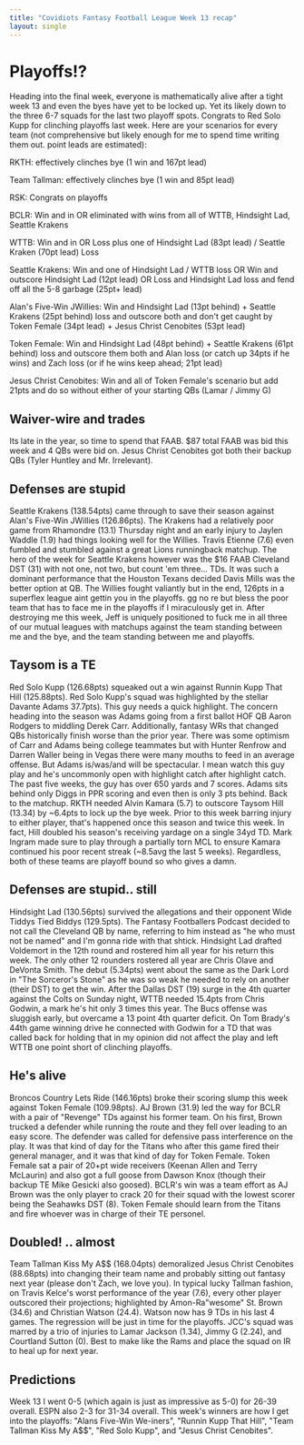 ```yaml
---
title: "Covidiots Fantasy Football League Week 13 recap"
layout: single
---
```


# Playoffs!?

Heading into the final week, everyone is mathematically alive after a tight week 13 and even the byes have yet to be locked up. Yet its likely down to the three 6-7 squads for the last two playoff spots. Congrats to Red Solo Kupp for clinching playoffs last week. Here are your scenarios for every team (not comprehensive but likely enough for me to spend time writing them out. point leads are estimated):

RKTH: effectively clinches bye (1 win and 167pt lead)

Team Tallman: effectively clinches bye (1 win and 85pt lead)

RSK: Congrats on playoffs

BCLR: Win and in OR eliminated with wins from all of WTTB, Hindsight Lad, Seattle Krakens

WTTB: Win and in OR Loss plus one of Hindsight Lad (83pt lead) / Seattle Kraken (70pt lead) Loss

Seattle Krakens: Win and one of Hindsight Lad / WTTB loss OR Win and outscore Hindsight Lad (12pt lead) OR Loss and Hindsight Lad loss and fend off all the 5-8 garbage (25pt+ lead)

Alan's Five-Win JWillies: Win and Hindsight Lad (13pt behind) + Seattle Krakens (25pt behind) loss and outscore both and don't get caught by Token Female (34pt lead) + Jesus Christ Cenobites (53pt lead)

Token Female: Win and Hindsight Lad (48pt behind) + Seattle Krakens (61pt behind) loss and outscore them both and Alan loss (or catch up 34pts if he wins) and Zach loss (or if he wins keep ahead; 21pt lead)

Jesus Christ Cenobites: Win and all of Token Female's scenario but add 21pts and do so without either of your starting QBs (Lamar / Jimmy G)

## Waiver-wire and trades

Its late in the year, so time to spend that FAAB. $87 total FAAB was bid this week and 4 QBs were bid on. Jesus Christ Cenobites got both their backup QBs (Tyler Huntley and Mr. Irrelevant).

## Defenses are stupid

Seattle Krakens (138.54pts) came through to save their season against Alan's Five-Win JWillies (126.86pts). The Krakens had a relatively poor game from Rhamondre (13.1) Thursday night and an early injury to Jaylen Waddle (1.9) had things looking well for the Willies. Travis Etienne (7.6) even fumbled and stumbled against a great Lions runningback matchup. The hero of the week for Seattle Krakens however was the $16 FAAB Cleveland DST (31) with not one, not two, but count 'em three... TDs. It was such a dominant performance that the Houston Texans decided Davis Mills was the better option at QB. The Willies fought valiantly but in the end, 126pts in a superflex league aint gettin you in the playoffs. gg no re but bless the poor team that has to face me in the playoffs if I miraculously get in. After destroying me this week, Jeff is uniquely positioned to fuck me in all three of our mutual leagues with matchups against the team standing between me and the bye, and the team standing between me and playoffs.

## Taysom is a TE

Red Solo Kupp (126.68pts) squeaked out a win against Runnin Kupp That Hill (125.88pts). Red Solo Kupp's squad was highlighted by the stellar Davante Adams 37.7pts). This guy needs a quick highlight. The concern heading into the season was Adams going from a first ballot HOF QB Aaron Rodgers to middling Derek Carr. Additionally, fantasy WRs that changed QBs historically finish worse than the prior year. There was some optimism of Carr and Adams being college teammates but with Hunter Renfrow and Darren Waller being in Vegas there were many mouths to feed in an average offense. But Adams is/was/and will be spectacular. I mean watch this guy play and he's uncommonly open with highlight catch after highlight catch. The past five weeks, the guy has over 650 yards and 7 scores. Adams sits behind only Diggs in PPR scoring and even then is only 3 pts behind. Back to the matchup. RKTH needed Alvin Kamara (5.7) to outscore Taysom Hill (13.34) by ~6.4pts to lock up the bye week. Prior to this week barring injury to either player, that's happened once this season and twice this week. In fact, Hill doubled his season's receiving yardage on a single 34yd TD. Mark Ingram made sure to play through a partially torn MCL to ensure Kamara continued his poor recent streak (~8.5avg the last 5 weeks). Regardless, both of these teams are playoff bound so who gives a damn.

## Defenses are stupid.. still

Hindsight Lad (130.56pts) survived the allegations and their opponent Wide Tiddys Tied Biddys (129.5pts). The Fantasy Footballers Podcast decided to not call the Cleveland QB by name, referring to him instead as "he who must not be named" and I'm gonna ride with that shtick. Hindsight Lad drafted Voldemort in the 12th round and rostered him all year for his return this week. The only other 12 rounders rostered all year are Chris Olave and DeVonta Smith. The debut (5.34pts) went about the same as the Dark Lord in "The Sorceror's Stone" as he was so weak he needed to rely on another (their DST) to get the win. After the Dallas DST (19) surge in the 4th quarter against the Colts on Sunday night, WTTB needed 15.4pts from Chris Godwin, a mark he's hit only 3 times this year. The Bucs offense was sluggish early, but overcame a 13 point 4th quarter deficit. On Tom Brady's 44th game winning drive he connected with Godwin for a TD that was called back for holding that in my opinion did not affect the play and left WTTB one point short of clinching playoffs.

## He's alive

Broncos Country Lets Ride (146.16pts) broke their scoring slump this week against Token Female (109.98pts). AJ Brown (31.9) led the way for BCLR with a pair of "Revenge" TDs against his former team. On his first, Brown trucked a defender while running the route and they fell over leading to an easy score. The defender was called for defensive pass interference on the play. It was that kind of day for the Titans who after this game fired their general manager, and it was that kind of day for Token Female. Token Female sat a pair of 20+pt wide receivers (Keenan Allen and Terry McLaurin) and also got a full goose from Dawson Knox (though their backup TE Mike Gesicki also goosed). BCLR's win was a team effort as AJ Brown was the only player to crack 20 for their squad with the lowest scorer being the Seahawks DST (8). Token Female should learn from the Titans and fire whoever was in charge of their TE personel. 

## Doubled! .. almost

Team Tallman Kiss My A$$ (168.04pts) demoralized Jesus Christ Cenobites (88.68pts) into changing their team name and probably sitting out fantasy next year (please don't Zach, we love you). In typical lucky Tallman fashion, on Travis Kelce's worst performance of the year (7.6), every other player outscored their projections; highlighted by Amon-Ra"wesome" St. Brown (34.6) and Christian Watson (24.4). Watson now has 9 TDs in his last 4 games. The regression will be just in time for the playoffs. JCC's squad was marred by a trio of injuries to Lamar Jackson (1.34), Jimmy G (2.24), and Courtland Sutton (0). Best to make like the Rams and place the squad on IR to heal up for next year.

## Predictions

Week 13 I went 0-5 (which again is just as impressive as 5-0) for 26-39 overall. ESPN also 2-3 for 31-34 overall. This week's winners are how I get into the playoffs: 
 "Alans Five-Win We-iners", "Runnin Kupp That Hill", "Team Tallman Kiss My A$$", "Red Solo Kupp", and "Jesus Christ Cenobites".
